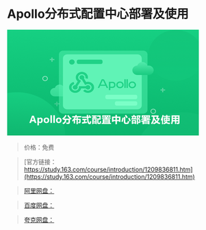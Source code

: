 # Apollo分布式配置中心部署及使用

![img](../../../assets/study163/free/1dd401d32dfa4fddb22e7d07063777ef.png)

> 价格：免费

> [官方链接：https://study.163.com/course/introduction/1209836811.htm](https://study.163.com/course/introduction/1209836811.htm)

> [阿里网盘：]()

> [百度网盘：]()

> [夸克网盘：]()
